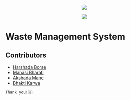 <!DOCTYPE html>
<html lang="en">
<head>
<meta charset="UTF-8">
<meta name="viewport" content="width=device-width, initial-scale=1.0">
<!-- <title>AudioBook</title> -->
</head>
<body>
<div align="center">
  <p>
    <p align="center">
      <img align="center" src="https://readme-typing-svg.herokuapp.com?color=%23${textVal}&lines=+👋🏻+Welcome+User+👋🏻;👨🏻‍💻+Lets+Build+Together+👩🏻‍💻;💡+A+Social+Project+💡">
    </p>
    <img src="https://capsule-render.vercel.app/api?type=rect&color=gradient&height=2.5"/>
  </p>
</div>

<h1>Waste Management System</h1>

<h2>Contributors</h2>

<ul>
  <li><a href="https://github.com/harshadaborse">Harshada Borse</a></li>
  <li><a href="https://github.com/Manasi0304">Manasi Bharati</a></li>
  <li><a href="https://github.com/Akshada2674">Akshada Mane</a></li>
  <li><a href="https://github.com/Bhakti0207">Bhakti Karwa</a></li>
</ul>

<p><code>Thank you!🧑‍💻</code></p>

</body>
</html>
